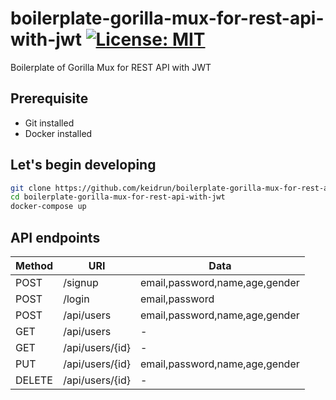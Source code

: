 # boilerplate-gorilla-mux-for-rest-api-with-jwt [![License: MIT][license-image]][license-url]

Boilerplate of Gorilla Mux for REST API with JWT

## Prerequisite

- Git installed
- Docker installed

## Let's begin developing

```bash
git clone https://github.com/keidrun/boilerplate-gorilla-mux-for-rest-api-with-jwt.git
cd boilerplate-gorilla-mux-for-rest-api-with-jwt
docker-compose up
```

## API endpoints

|  Method  |       URI        |             Data               |
| -------- | ---------------- | ------------------------------ |
|   POST   |  /signup         | email,password,name,age,gender |
|   POST   |  /login          | email,password                 |
|   POST   |  /api/users      | email,password,name,age,gender |
|   GET    |  /api/users      |               -                |
|   GET    |  /api/users/{id} |               -                |
|   PUT    |  /api/users/{id} | email,password,name,age,gender |
|  DELETE  |  /api/users/{id} |               -                |

[license-url]: https://opensource.org/licenses/MIT
[license-image]: https://img.shields.io/badge/License-MIT-yellow.svg
